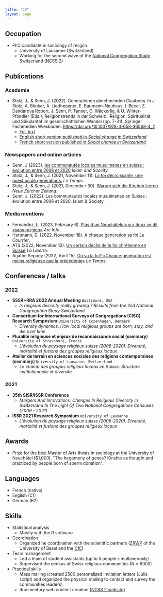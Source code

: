 ```yaml
---
title: "CV"
layout: page
---
```


## Occupation

- PhD candidate in sociology of religon
   - University of Lausanne (Switzerland)
   - Working for the second wave of the [National Congregation Study Switzerland (NCSS 2)](https://wp.unil.ch/ncs2/le-ncs-2-en-bref/)
  
## Publications

### Academia

- Stolz, J., & Senn, J. (2022). Generationen abnehmenden Glaubens. In J. Stolz, A. Bünker, A. Liedhegener, E. Baumann-Neuhaus, I. Becci, Z. Dandarova Robert, J. Senn, P. Tanner, O. Wäckerlig, & U. Winter-Pfändler (Eds.), Religionstrends in der Schweiz : Religion, Spiritualität und Säkularität im gesellschaftlichen Wandel (pp. 7-31). Springer Fachmedien Wiesbaden. https://doi.org/10.1007/978-3-658-36568-4_2 
   - [Full text](https://link.springer.com/content/pdf/10.1007/978-3-658-36568-4_2.pdf)
   - [English short version published in *Social change in Switzerland*](https://forscenter.ch/wp-content/uploads/2022/02/stolz_final_en.pdf)
   - [French short version published in *Social change in Switzerland*](https://www.socialchangeswitzerland.ch/wp-content/uploads/2021/11/20211030_Stolz_Senn_FR-final_2.pdf)  

### Newspapers and online articles

- Senn, J (2023). [les communautés locales musulmanes en suisse : évolution entre 2008 et 2020](https://islamandsociety.ch/fr/home-2/swiss/organisations/local/#section2) _Islam and Soceity_
- Stolz, J., & Senn, J. (2021, November 11). [La foi décroissante, une question de générations.](https://github.com/jsenn2/jsenn2.github.io/blob/master/Article%20Le%20Temps%20'Opinion'.pdf) _Le Temps_.
- Stolz, J., & Senn, J. (2021, December 30). [Warum sich die Kirchen leeren](https://www.nzz.ch/meinung/die-saekularisierung-nimmt-von-generation-zu-generation-zu-ld.1653066?reduced=true) _Neue Zürcher Zeitung_.
- Senn, J. (2022). Les communautés locales musulmanes en Suisse : évolution entre 2008 et 2020. Islam & Society.

### Media mentions
- Fernandez, L. (2023, February 6). [Plus d'un Neuchâtelois sur deux se dit «sans religion»](https://www.arcinfo.ch/neuchatel-canton/pres-de-52-des-neuchatelois-se-disent-sans-religion-1256614) _Arc Info_.
- Hartmann, D. (2022, November 18). [A chaque génération sa foi](https://lecourrier.ch/2021/11/18/a-chaque-generation-sa-foi/) _Le Courrier_.
- ATS (2022, November 13). [Un certain déclin de la foi chrétienne en Suisse](https://www.laliberte.ch/news/un-certain-declin-de-la-foi-chretienne-en-suisse-625558) _La Liberté_.
- Agathe Seppey (2022, April 15). [Où va la foi? «Chaque génération est moins religieuse que la précédente»](https://www.letemps.ch/societe/va-foi-generation-religieuse-precedente) _Le Temps_.

## Conferences / talks

### 2022

- **SSSR+RRA 2022 Annual Meeting** 
`Baltimore, USA` 
   - *Is religious diversity really growing ? Results from the 2nd National Congregation Study Switzerland*
- **Consortium for International Surveys of Congregations (CISC) Research Symposium**
`University of Copenhagen, Denmark`
   - *Diversity dynamics. How local religious groups are born, stay, and die over time*
- **Pluralité religieuse et enjeux de reconnaissance social (seminary)** 
`University of Strasbourg, France` 
   - *L'évolution du paysage religieux suisse (2008-2020). Diversité, mortalité et fusions des groupes religieux locaux*
- **Atelier de terrain en sciences sociales des religions contemporaines (seminary)** 
`University of Lausanne, Switzerland`
   - *Le champ des groupes religieux locaux en Suisse. Structure institutionnelle et diversité*

### 2021

- **35th SISR/ISSR Conference**
   - *Mergers And Innovations. Changes In Religious Diversity In Switzerland In The Light Of Two National Congregations Censuses (2009 - 2021)*
- **ISSR 2021 Research Symposium** 
`University of Lausanne`
   - *L'évolution du paysage religieux suisse (2008-2020). Diversité, mortalité et fusions des groupes religieux locaux*

## Awards
- Prize for the best Master of Arts thesis in sociology at the University of Neuchâtel ($1,000), "The hegemony of genes? Kinship as thought and practiced by people born of sperm donation".

## Languages
- French (native) 
- English (C1) 
- German (B2)

## Skills
- Statistical analysis 
   - Mostly with the R software
- Coordination
   - Organized he coordination with the scientific partners ([ZRWP](https://theologie.unibas.ch/de/fakultaet/zentrum-religion-wirtschaft-politik/) of the University of Basel and the [CIC](https://cic-info.ch/))
- Team management 
   - Led a team of student assistants (up to 5 people simultaneously)
   - Supervised the census of Swiss religious communities (N ≈ 6000)
- Practical skills
   -  Mass mailing (created 2500 personalized invitation letters (Julia script) and organized the physical mailing to contact and survey the communities leaders)
   -  Rudimentary web content creation [(NCSS 2 website)](https://wp.unil.ch/ncs2/) 


